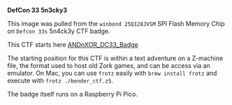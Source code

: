 **DefCon 33 5n3cky3**

This image was pulled from the `winbond 25Q128JVSM` SPI Flash Memory Chip on `Defcon 33s` 5n4ck3y CTF badge. 

This CTF starts here [ANDnXOR_DC33_Badge](https://github.com/ANDnXOR/ANDnXOR_DC33_Badge)

The starting position for this CTF is within a text adventure on a Z-machine file, the format used to host old Zork games, and can be access via an emulator. On Mac, you can use `frotz` easily with `brew install frotz` and execute with `frotz ./bender_ctf.z5`. 


The badge itself runs on a Raspberry Pi Pico. 

